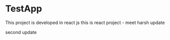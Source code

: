 # TestApp
This project is developed in react js
this is react project - meet
harsh update

second update